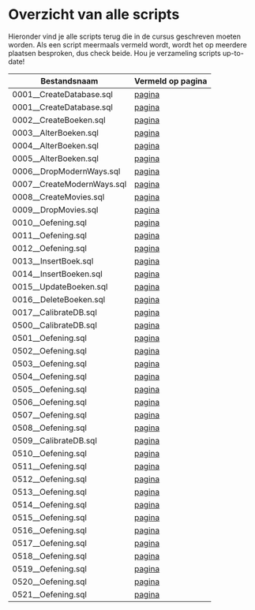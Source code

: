 # Overzicht van alle scripts
Hieronder vind je alle scripts terug die in de cursus geschreven moeten worden. Als een script meermaals vermeld wordt, wordt het op meerdere plaatsen besproken, dus check beide. Hou je verzameling scripts up-to-date!

| Bestandsnaam                 | Vermeld op pagina |
|------------------------------|-------------------|
| 0001\_\_CreateDatabase.sql | [pagina](https://apwt.gitbook.io/cursus-databanken/semester-1-databanken-intro/deeltalen/ddl/create) |
| 0001\_\_CreateDatabase.sql | [pagina](https://apwt.gitbook.io/cursus-databanken/semester-1-databanken-intro/deeltalen/ddl/create) |
| 0002\_\_CreateBoeken.sql | [pagina](https://apwt.gitbook.io/cursus-databanken/semester-1-databanken-intro/deeltalen/ddl/create) |
| 0003\_\_AlterBoeken.sql | [pagina](https://apwt.gitbook.io/cursus-databanken/semester-1-databanken-intro/deeltalen/ddl/alter) |
| 0004\_\_AlterBoeken.sql | [pagina](https://apwt.gitbook.io/cursus-databanken/semester-1-databanken-intro/deeltalen/ddl/alter) |
| 0005\_\_AlterBoeken.sql | [pagina](https://apwt.gitbook.io/cursus-databanken/semester-1-databanken-intro/deeltalen/ddl/alter) |
| 0006\_\_DropModernWays.sql | [pagina](https://apwt.gitbook.io/cursus-databanken/semester-1-databanken-intro/deeltalen/ddl/drop) |
| 0007\_\_CreateModernWays.sql | [pagina](https://apwt.gitbook.io/cursus-databanken/semester-1-databanken-intro/deeltalen/ddl/drop) |
| 0008\_\_CreateMovies.sql | [pagina](https://apwt.gitbook.io/cursus-databanken/semester-1-databanken-intro/deeltalen/ddl/drop) |
| 0009\_\_DropMovies.sql | [pagina](https://apwt.gitbook.io/cursus-databanken/semester-1-databanken-intro/deeltalen/ddl/drop) |
| 0010\_\_Oefening.sql | [pagina](https://apwt.gitbook.io/cursus-databanken/semester-1-databanken-intro/deeltalen/ddl/oefeningen) |
| 0011\_\_Oefening.sql | [pagina](https://apwt.gitbook.io/cursus-databanken/semester-1-databanken-intro/deeltalen/ddl/oefeningen) |
| 0012\_\_Oefening.sql | [pagina](https://apwt.gitbook.io/cursus-databanken/semester-1-databanken-intro/deeltalen/ddl/oefeningen) |
| 0013\_\_InsertBoek.sql | [pagina](https://apwt.gitbook.io/cursus-databanken/semester-1-databanken-intro/deeltalen/dml/insert) |
| 0014\_\_InsertBoeken.sql | [pagina](https://apwt.gitbook.io/cursus-databanken/semester-1-databanken-intro/deeltalen/dml/insert) |
| 0015\_\_UpdateBoeken.sql | [pagina](https://apwt.gitbook.io/cursus-databanken/semester-1-databanken-intro/deeltalen/dml/update) |
| 0016\_\_DeleteBoeken.sql | [pagina](https://apwt.gitbook.io/cursus-databanken/semester-1-databanken-intro/deeltalen/dml/delete) |
| 0017\_\_CalibrateDB.sql | [pagina](https://apwt.gitbook.io/cursus-databanken/semester-1-databanken-intro/deeltalen/ddl/oefeningen-labo) |
| 0500\_\_CalibrateDB.sql | [pagina](https://apwt.gitbook.io/cursus-databanken/semester-1-databanken-intro/deeltalen/ddl/oefeningen-labo) |
| 0501\_\_Oefening.sql | [pagina](https://apwt.gitbook.io/cursus-databanken/semester-1-databanken-intro/deeltalen/ddl/oefeningen-labo) |
| 0502\_\_Oefening.sql | [pagina](https://apwt.gitbook.io/cursus-databanken/semester-1-databanken-intro/deeltalen/ddl/oefeningen-labo) |
| 0503\_\_Oefening.sql | [pagina](https://apwt.gitbook.io/cursus-databanken/semester-1-databanken-intro/deeltalen/ddl/oefeningen-labo) |
| 0504\_\_Oefening.sql | [pagina](https://apwt.gitbook.io/cursus-databanken/semester-1-databanken-intro/deeltalen/ddl/oefeningen-labo) |
| 0505\_\_Oefening.sql | [pagina](https://apwt.gitbook.io/cursus-databanken/semester-1-databanken-intro/deeltalen/ddl/oefeningen-labo) |
| 0506\_\_Oefening.sql | [pagina](https://apwt.gitbook.io/cursus-databanken/semester-1-databanken-intro/deeltalen/ddl/oefeningen-labo) |
| 0507\_\_Oefening.sql | [pagina](https://apwt.gitbook.io/cursus-databanken/semester-1-databanken-intro/deeltalen/ddl/oefeningen-labo) |
| 0508\_\_Oefening.sql | [pagina](https://apwt.gitbook.io/cursus-databanken/semester-1-databanken-intro/deeltalen/ddl/oefeningen-labo) |
| 0509\_\_CalibrateDB.sql | [pagina](https://apwt.gitbook.io/cursus-databanken/semester-1-databanken-intro/deeltalen/dml/oefeningen-labo) |
| 0510\_\_Oefening.sql | [pagina](https://apwt.gitbook.io/cursus-databanken/semester-1-databanken-intro/deeltalen/dml/oefeningen-labo) |
| 0511\_\_Oefening.sql | [pagina](https://apwt.gitbook.io/cursus-databanken/semester-1-databanken-intro/deeltalen/dml/oefeningen-labo) |
| 0512\_\_Oefening.sql | [pagina](https://apwt.gitbook.io/cursus-databanken/semester-1-databanken-intro/deeltalen/dml/oefeningen-labo) |
| 0513\_\_Oefening.sql | [pagina](https://apwt.gitbook.io/cursus-databanken/semester-1-databanken-intro/deeltalen/dml/oefeningen-labo) |
| 0514\_\_Oefening.sql | [pagina](https://apwt.gitbook.io/cursus-databanken/semester-1-databanken-intro/deeltalen/dml/oefeningen-labo) |
| 0515\_\_Oefening.sql | [pagina](https://apwt.gitbook.io/cursus-databanken/semester-1-databanken-intro/deeltalen/dml/oefeningen-labo) |
| 0516\_\_Oefening.sql | [pagina](https://apwt.gitbook.io/cursus-databanken/semester-1-databanken-intro/deeltalen/dml/oefeningen-labo) |
| 0517\_\_Oefening.sql | [pagina](https://apwt.gitbook.io/cursus-databanken/semester-1-databanken-intro/deeltalen/dml/oefeningen-labo) |
| 0518\_\_Oefening.sql | [pagina](https://apwt.gitbook.io/cursus-databanken/semester-1-databanken-intro/deeltalen/dml/oefeningen-labo) |
| 0519\_\_Oefening.sql | [pagina](https://apwt.gitbook.io/cursus-databanken/semester-1-databanken-intro/deeltalen/dml/oefeningen-labo) |
| 0520\_\_Oefening.sql | [pagina](https://apwt.gitbook.io/cursus-databanken/semester-1-databanken-intro/deeltalen/dml/oefeningen-labo) |
| 0521\_\_Oefening.sql | [pagina](https://apwt.gitbook.io/cursus-databanken/semester-1-databanken-intro/deeltalen/dml/oefeningen-labo) |